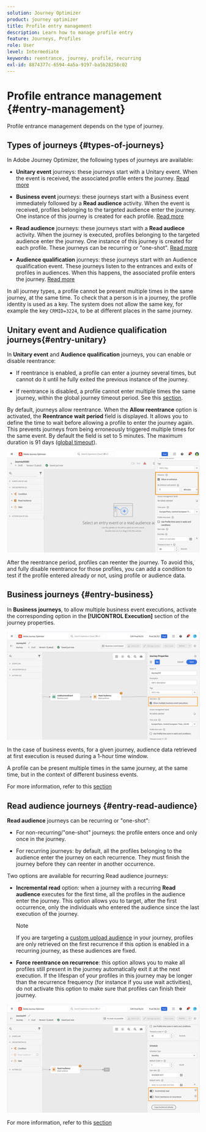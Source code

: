 ```yaml
---
solution: Journey Optimizer
product: journey optimizer
title: Profile entry management
description: Learn how to manage profile entry
feature: Journeys, Profiles
role: User
level: Intermediate
keywords: reentrance, journey, profile, recurring
exl-id: 8874377c-6594-4a5a-9197-ba5b28258c02
---
```


# Profile entrance management {#entry-management}

Profile entrance management depends on the type of journey. 

## Types of journeys {#types-of-journeys}

In Adobe Journey Optimizer, the following types of journeys are available:

* **Unitary event** journeys: these journeys start with a Unitary event. When the event is received, the associated profile enters the journey. [Read more](#entry-unitary)

* **Business event** journeys: these journeys start with a Business event immediately followed by a **Read audience** activity. When the event is received, profiles belonging to the targeted audience enter the journey. One instance of this journey is created for each profile. [Read more](#entry-business)

* **Read audience** journeys: these journeys start with a **Read audiece** activity. When the journey is executed, profiles belonging to the targeted audience enter the journey. One instance of this journey is created for each profile. These journeys can be recurring or "one-shot". [Read more](#entry-read-audience)

* **Audience qualification** journeys: these journeys start with an Audience qualification event. These journeys listen to the entrances and exits of profiles in audiences. When this happens, the associated profile enters the journey. [Read more](#entry-unitary)

In all journey types, a profile cannot be present multiple times in the same journey, at the same time. To check that a person is in a journey, the profile identity is used as a key. The system does not allow the same key, for example the key `CRMID=3224`, to be at different places in the same journey. 

## Unitary event and Audience qualification journeys{#entry-unitary}

In **Unitary event** and **Audience qualification** journeys, you can enable or disable reentrance:

* If reentrance is enabled, a profile can enter a journey several times, but cannot do it until he fully exited the previous instance of the journey.

* If reentrance is disabled, a profile cannot enter multiple times the same journey, within the global journey timeout period. See this [section](../building-journeys/journey-properties.md#global_timeout).

By default, journeys allow reentrance. When the **Allow reentrance** option is activated, the **Reentrance wait period** field is displayed. It allows you to define the time to wait before allowing a profile to enter the journey again. This prevents journeys from being erroneously triggered multiple times for the same event. By default the field is set to 5 minutes. The maximum duration is 91 days ([global timeout](journey-properties.md#global_timeout)).

<!--
When a journey ends, its status is **[!UICONTROL Closed]**. New individuals can no longer enter the journey. Persons already in the journey automatically exit the journey. 
-->

![](assets/journey-re-entrance.png)

After the reentrance period, profiles can reenter the journey. To avoid this, and fully disable reentrance for those profiles, you can add a condition to test if the profile entered already or not, using profile or audience data.

<!--
Due to the 30-day journey timeout, when journey reentrance is not allowed, we cannot make sure the reentrance blocking will work more than 91 days. Indeed, as we remove all information about persons who entered the journey 91 days after they enter, we cannot know the person entered previously, more than 91 days ago. -->

## Business journeys {#entry-business}

<!--
Business events follow reentrance rules in the same way as for unitary events. If a journey allows reentrance, the next business event will be processed.
-->

In **Business journeys**, to allow multiple business event executions, activate the corresponding option in the **[!UICONTROL Execution]** section of the journey properties.

![](assets/business-entry.png)

In the case of business events, for a given journey, audience data retrieved at first execution is reused during a 1-hour time window.

A profile can be present multiple times in the same journey, at the same time, but in the context of different business events. 

For more information, refer to this [section](../event/about-creating-business.md)

## Read audience journeys {#entry-read-audience}

**Read audience** journeys can be recurring or "one-shot": 

* For non-recurring/"one-shot" journeys: the profile enters once and only once in the journey.

* For recurring journeys: by default, all the profiles belonging to the audience enter the journey on each recurrence. They must finish the journey before they can reenter in another occurrence. 

Two options are available for recurring Read audience journeys:

* **Incremental read** option: when a journey with a recurring **Read audience** executes for the first time, all the profiles in the audience enter the journey. This option allows you to target, after the first occurrence, only the individuals who entered the audience since the last execution of the journey. 

    >[!NOTE]
    >
    >If you are targeting a [custom upload audience](../audience/about-audiences.md#segments-in-journey-optimizer) in your journey, profiles are only retrieved on the first recurrence if this option is enabled in a recurring journey, as these audiences are fixed.

* **Force reentrance on recurrence**: this option allows you to make all profiles still present in the journey automatically exit it at the next execution. If the lifespan of your profiles in this journey may be longer than the recurrence frequency (for instance if you use wait activities), do not activate this option to make sure that profiles can finish their journey.

![](assets/read-audience-options.png)

For more information, refer to this [section](../building-journeys/read-audience.md#configuring-segment-trigger-activity)

<!--
After 91 days, a Read audience journey switches to the **Finished** status. This behavior is set for 91 days only (i.e. journey timeout default value) as all information about profiles who entered the journey is removed 91 days after they entered. Persons still in the journey automatically are impacted. They exit the journey after the 30 day timeout. 
-->
